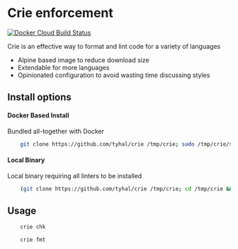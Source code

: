 # Crie enforcement

[![Docker Cloud Build Status](https://img.shields.io/docker/cloud/build/tyhal/crie.svg)](https://hub.docker.com/r/tyhal/crie)

Crie is an effective way to format and lint code for a variety of languages

-   Alpine based image to reduce download size
-   Extendable for more languages
-   Opinionated configuration to avoid wasting time discussing styles

## Install options

#### Docker Based Install

Bundled all-together with Docker 

```bash
    git clone https://github.com/tyhal/crie /tmp/crie; sudo /tmp/crie/script/crie install
```

#### Local Binary

Local binary requiring all linters to be installed

```bash
    (git clone https://github.com/tyhal/crie /tmp/crie; cd /tmp/crie && go install)
```

## Usage

```bash
    crie chk
```

```bash
    crie fmt
```
